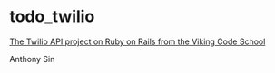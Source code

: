 # todo_twilio

[The Twilio API project on Ruby on Rails from the Viking Code School](http://www.vikingcodeschool.com)

Anthony Sin